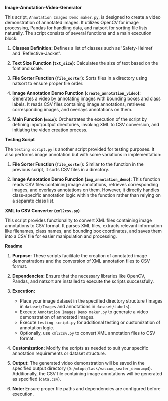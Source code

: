 **Image-Annotation-Video-Generator**

This script, `Annotation Images Demo maker.py`, is designed to create a video demonstration of annotated images. It utilizes OpenCV for image processing, Pandas for handling data, and natsort for sorting file lists naturally. The script consists of several functions and a main execution block:

1. **Classes Definition:** Defines a list of classes such as 'Safety-Helmet' and 'Reflective-Jacket'.

2. **Text Size Function (`txt_size`):** Calculates the size of text based on the font and scale.

3. **File Sorter Function (`file_sorter`):** Sorts files in a directory using natsort to ensure proper file order.

4. **Image Annotation Demo Function (`create_annotation_video`):** Generates a video by annotating images with bounding boxes and class labels. It reads CSV files containing image annotations, retrieves corresponding images, and overlays annotations on them.

5. **Main Function (`main`):** Orchestrates the execution of the script by defining input/output directories, invoking XML to CSV conversion, and initiating the video creation process.

**Testing Script**

The `testing script.py` is another script provided for testing purposes. It also performs image annotation but with some variations in implementation:

1. **File Sorter Function (`file_sorter`):** Similar to the function in the previous script, it sorts CSV files in a directory.

2. **Image Annotation Demo Function (`img_annotation_demo`):** This function reads CSV files containing image annotations, retrieves corresponding images, and overlays annotations on them. However, it directly handles class-specific annotation logic within the function rather than relying on a separate class list.

**XML to CSV Converter (`xml2csv.py`)**

This script provides functionality to convert XML files containing image annotations to CSV format. It parses XML files, extracts relevant information like filenames, class names, and bounding box coordinates, and saves them into a CSV file for easier manipulation and processing.

**Readme**

1. **Purpose:** These scripts facilitate the creation of annotated image demonstrations and the conversion of XML annotation files to CSV format.

2. **Dependencies:** Ensure that the necessary libraries like OpenCV, Pandas, and natsort are installed to execute the scripts successfully.

3. **Execution:** 
   - Place your image dataset in the specified directory structure (Images in `dataset/Images` and annotations in `dataset/Labels`).
   - Execute `Annotation Images Demo maker.py` to generate a video demonstration of annotated images.
   - Execute `testing script.py` for additional testing or customization of annotation logic.
   - Optionally, use `xml2csv.py` to convert XML annotation files to CSV format.

4. **Customization:** Modify the scripts as needed to suit your specific annotation requirements or dataset structure.

5. **Output:** The generated video demonstration will be saved in the specified output directory (`D:/mlops/task/vaccum_sealer_demo.mp4`). Additionally, the CSV file containing image annotations will be generated as specified (`data.csv`).

6. **Note:** Ensure proper file paths and dependencies are configured before execution.

